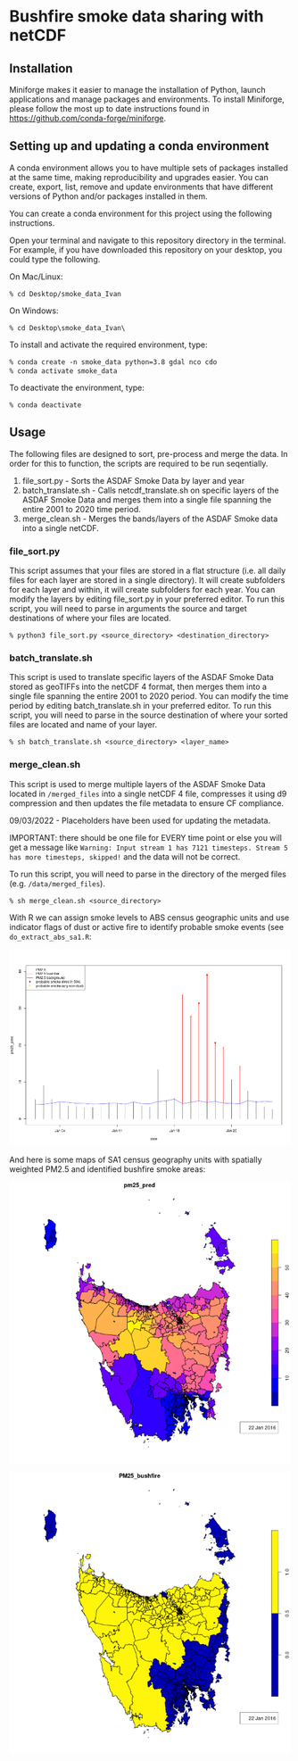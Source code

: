# Bushfire smoke data sharing with netCDF

## Installation
Miniforge makes it easier to manage the installation of Python, launch applications and manage packages and environments. To install Miniforge, please follow the most up to date instructions found in https://github.com/conda-forge/miniforge.

## Setting up and updating a conda environment
A conda environment allows you to have multiple sets of packages installed at the same time, making reproducibility and upgrades easier. You can create, export, list, remove and update environments that have different versions of Python and/or packages installed in them.

You can create a conda environment for this project using the following instructions.

Open your terminal and navigate to this repository directory in the terminal. For example, if you have downloaded this repository on your desktop, you could type the following.

On Mac/Linux:
```
% cd Desktop/smoke_data_Ivan
```

On Windows:
```
% cd Desktop\smoke_data_Ivan\
```

To install and activate the required environment, type:
```
% conda create -n smoke_data python=3.8 gdal nco cdo
% conda activate smoke_data
```

To deactivate the environment, type:
```
% conda deactivate 
```

## Usage
The following files are designed to sort, pre-process and merge the data. In order for this to function, the scripts are required to be run seqentially.
1. file_sort.py - Sorts the ASDAF Smoke Data by layer and year
2. batch_translate.sh - Calls netcdf_translate.sh on specific layers of the ASDAF Smoke Data and merges them into a single file spanning the entire 2001 to 2020 time period.
3. merge_clean.sh - Merges the bands/layers of the ASDAF Smoke data into a single netCDF.

### file_sort.py
This script assumes that your files are stored in a flat structure (i.e. all daily files for each layer are stored in a single directory). It will create subfolders for each layer and within, it will create subfolders for each year. You can modify the layers by editing file_sort.py in your preferred editor.
To run this script, you will need to parse in arguments the source and target destinations of where your files are located.
```
% python3 file_sort.py <source_directory> <destination_directory>
```

### batch_translate.sh
This script is used to translate specific layers of the ASDAF Smoke Data stored as geoTIFFs into the netCDF 4 format, then merges them into a single file spanning the entire 2001 to 2020 period. You can modify the time period by editing batch_translate.sh in your preferred editor.
To run this script, you will need to parse in the source destination of where your sorted files are located and name of your layer.
```
% sh batch_translate.sh <source_directory> <layer_name>
```

### merge_clean.sh
This script is used to merge multiple layers of the ASDAF Smoke Data located in ```/merged_files``` into a single netCDF 4 file, compresses it using d9 compression and then updates the file metadata to ensure CF compliance.

09/03/2022 - Placeholders have been used for updating the metadata.

IMPORTANT: there should be one file for EVERY time point or else you will get a message like `Warning: Input stream 1 has 7121 timesteps. Stream 5 has more timesteps, skipped!` and the data will not be correct.

To run this script, you will need to parse in the directory of the merged files (e.g. ```/data/merged_files```).
```
% sh merge_clean.sh <source_directory>
```

With R we can assign smoke levels to ABS census geographic units and use indicator flags of dust or active fire to identify probable smoke events (see `do_extract_abs_sa1.R`:

![do_extract_abs_sa1_launceston.png](do_extract_abs_sa1_launceston.png)

And here is some maps of SA1 census geography units with spatially weighted PM2.5 and identified bushfire smoke areas:

![do_map_abs_sa1_pm25_tas_20160122.png](do_map_abs_sa1_pm25_tas_20160122.png)

![do_map_abs_sa1_pm25_bushfire_tas_20160122.png](do_map_abs_sa1_pm25_bushfire_tas_20160122.png)

